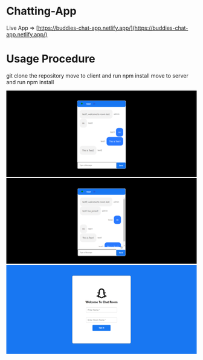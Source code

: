 # Chatting-App
Live App => [https://buddies-chat-app.netlify.app/](https://buddies-chat-app.netlify.app/)

# Usage Procedure
 git clone the repository
 move to client and run npm install
 move to server and run npm install 
 
<img src="./imag1.png" alt="Welcome Page" />
<img src="./image2.png" alt="Test1"/>
<img src="./image3.png" alt="Test2" />
